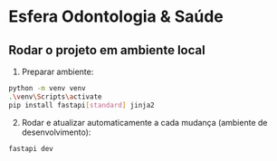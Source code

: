 # Esfera Odontologia & Saúde

## Rodar o projeto em ambiente local
1. Preparar ambiente:
```sh
python -m venv venv
.\venv\Scripts\activate
pip install fastapi[standard] jinja2
```

2. Rodar e atualizar automaticamente a cada mudança (ambiente de desenvolvimento):

```sh
fastapi dev
```